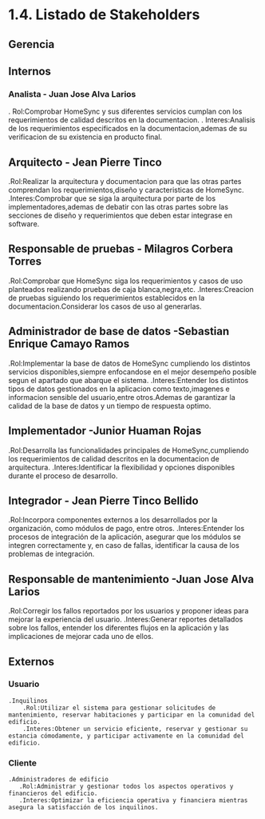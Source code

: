 # 1.4. Listado de Stakeholders
##  Gerencia



##  Internos
### Analista - Juan Jose Alva Larios
. Rol:Comprobar HomeSync y sus diferentes servicios cumplan con los requerimientos de calidad descritos en la documentacion.
. Interes:Analisis de los requerimientos especificados en la documentacion,ademas de su verificacion de su existencia en producto final.

## Arquitecto - Jean Pierre Tinco
.Rol:Realizar la arquitectura y documentacion para que las otras partes comprendan los requerimientos,diseño y caracteristicas de HomeSync.
.Interes:Comprobar que se siga la arquitectura por parte de los implementadores,ademas de debatir con las otras partes sobre las secciones de diseño y requerimientos que deben estar integrase en software.

## Responsable de pruebas - Milagros Corbera Torres
.Rol:Comprobar que HomeSync siga los requerimientos y casos de uso planteados realizando pruebas de caja blanca,negra,etc.
.Interes:Creacion de pruebas siguiendo los requerimientos establecidos en la documentacion.Considerar los casos de uso al generarlas.

## Administrador de base de datos -Sebastian Enrique Camayo Ramos
.Rol:Implementar la base de datos de HomeSync cumpliendo los distintos servicios disponibles,siempre enfocandose en el mejor desempeño posible segun el apartado que abarque el sistema.
.Interes:Entender los distintos tipos de datos gestionados en la aplicacion como texto,imagenes e informacion sensible del usuario,entre otros.Ademas de garantizar la calidad de la base de datos y un tiempo de respuesta optimo.

## Implementador -Junior Huaman Rojas
.Rol:Desarrolla las funcionalidades principales de HomeSync,cumpliendo los requerimientos de calidad descritos en la documentacion de arquitectura.
.Interes:Identificar la flexibilidad y opciones disponibles durante el proceso de desarrollo.

## Integrador - Jean Pierre Tinco Bellido
.Rol:Incorpora componentes externos a los desarrollados por la organización, como módulos de pago, entre otros.
.Interes:Entender los procesos de integración de la aplicación, asegurar que los módulos se integren correctamente y, en caso de fallas, identificar la causa de los problemas de integración.

## Responsable de mantenimiento -Juan Jose Alva Larios
.Rol:Corregir los fallos reportados por los usuarios y proponer ideas para mejorar la experiencia del usuario.
.Interes:Generar reportes detallados sobre los fallos, entender los diferentes flujos en la aplicación y las implicaciones de mejorar cada uno de ellos.

## Externos
### Usuario
    .Inquilinos
        .Rol:Utilizar el sistema para gestionar solicitudes de mantenimiento, reservar habitaciones y participar en la comunidad del edificio.
        .Interes:Obtener un servicio eficiente, reservar y gestionar su estancia cómodamente, y participar activamente en la comunidad del edificio.

### Cliente
    .Administradores de edificio
       .Rol:Administrar y gestionar todos los aspectos operativos y financieros del edificio.
       .Interes:Optimizar la eficiencia operativa y financiera mientras asegura la satisfacción de los inquilinos.
   





